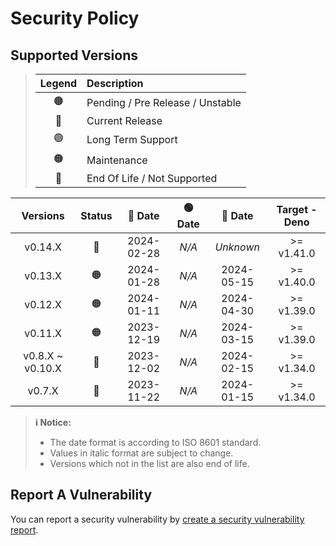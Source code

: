 # Security Policy

## Supported Versions

> | **Legend** | **Description** |
> |:-:|:--|
> | 🟤 | Pending / Pre Release / Unstable |
> | 🔵 | Current Release |
> | 🟢 | Long Term Support |
> | 🟠 | Maintenance |
> | 🔴 | End Of Life / Not Supported |

| **Versions** | **Status** | **🔵 Date** | **🟢 Date** | **🔴 Date** | **Target - Deno** |
|:-:|:-:|:-:|:-:|:-:|:-:|
| v0.14.X | 🔵 | 2024-02-28 | *N/A* | *Unknown* | >= v1.41.0 |
| v0.13.X | 🟠 | 2024-01-28 | *N/A* | 2024-05-15 | >= v1.40.0 |
| v0.12.X | 🟠 | 2024-01-11 | *N/A* | 2024-04-30 | >= v1.39.0 |
| v0.11.X | 🟠 | 2023-12-19 | *N/A* | 2024-03-15 | >= v1.39.0 |
| v0.8.X \~ v0.10.X | 🔴 | 2023-12-02 | *N/A* | 2024-02-15 | >= v1.34.0 |
| v0.7.X | 🔴 | 2023-11-22 | *N/A* | 2024-01-15 | >= v1.34.0 |

> **ℹ️ Notice:**
>
> - The date format is according to ISO 8601 standard.
> - Values in italic format are subject to change.
> - Versions which not in the list are also end of life.

## Report A Vulnerability

You can report a security vulnerability by [create a security vulnerability report](https://github.com/hugoalh/hugoalh/blob/main/universal-guide/contributing.md#create-a-security-vulnerability-report).

